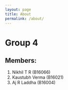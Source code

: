 ```yaml
---
layout: page
title: About
permalink: /about/
---
```


# Group 4
## Members:
1. Nikhil T R (B16066)
2. Kaustubh Verma (B16021)
3. Aj R Laddha (B16004)